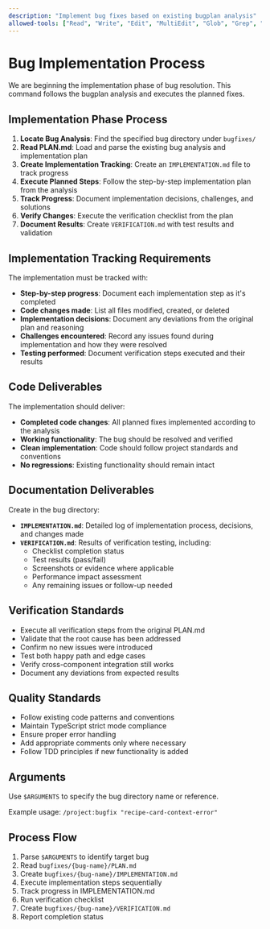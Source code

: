 ```yaml
---
description: "Implement bug fixes based on existing bugplan analysis"
allowed-tools: ["Read", "Write", "Edit", "MultiEdit", "Glob", "Grep", "Bash", "TodoWrite", "TodoRead", "mcp__puppeteer__puppeteer_screenshot", "mcp__puppeteer__puppeteer_navigate", "mcp__puppeteer__puppeteer_connect_active_tab"]
---
```


# Bug Implementation Process

We are beginning the implementation phase of bug resolution. This command follows the bugplan analysis and executes the planned fixes.

## Implementation Phase Process
1. **Locate Bug Analysis**: Find the specified bug directory under `bugfixes/`
2. **Read PLAN.md**: Load and parse the existing bug analysis and implementation plan
3. **Create Implementation Tracking**: Create an `IMPLEMENTATION.md` file to track progress
4. **Execute Planned Steps**: Follow the step-by-step implementation plan from the analysis
5. **Track Progress**: Document implementation decisions, challenges, and solutions
6. **Verify Changes**: Execute the verification checklist from the plan
7. **Document Results**: Create `VERIFICATION.md` with test results and validation

## Implementation Tracking Requirements
The implementation must be tracked with:
- **Step-by-step progress**: Document each implementation step as it's completed
- **Code changes made**: List all files modified, created, or deleted
- **Implementation decisions**: Document any deviations from the original plan and reasoning
- **Challenges encountered**: Record any issues found during implementation and how they were resolved
- **Testing performed**: Document verification steps executed and their results

## Code Deliverables
The implementation should deliver:
- **Completed code changes**: All planned fixes implemented according to the analysis
- **Working functionality**: The bug should be resolved and verified
- **Clean implementation**: Code should follow project standards and conventions
- **No regressions**: Existing functionality should remain intact

## Documentation Deliverables
Create in the bug directory:
- **`IMPLEMENTATION.md`**: Detailed log of implementation process, decisions, and changes made
- **`VERIFICATION.md`**: Results of verification testing, including:
  - Checklist completion status
  - Test results (pass/fail)
  - Screenshots or evidence where applicable
  - Performance impact assessment
  - Any remaining issues or follow-up needed

## Verification Standards
- Execute all verification steps from the original PLAN.md
- Validate that the root cause has been addressed
- Confirm no new issues were introduced
- Test both happy path and edge cases
- Verify cross-component integration still works
- Document any deviations from expected results

## Quality Standards
- Follow existing code patterns and conventions
- Maintain TypeScript strict mode compliance
- Ensure proper error handling
- Add appropriate comments only where necessary
- Follow TDD principles if new functionality is added

## Arguments
Use `$ARGUMENTS` to specify the bug directory name or reference.

Example usage: `/project:bugfix "recipe-card-context-error"`

## Process Flow
1. Parse `$ARGUMENTS` to identify target bug
2. Read `bugfixes/{bug-name}/PLAN.md`
3. Create `bugfixes/{bug-name}/IMPLEMENTATION.md`
4. Execute implementation steps sequentially
5. Track progress in IMPLEMENTATION.md
6. Run verification checklist
7. Create `bugfixes/{bug-name}/VERIFICATION.md`
8. Report completion status